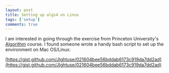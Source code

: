 ```yaml
---
layout: post
title: Setting up algs4 on Linux
tags: ['setup']
comments: true
---
```


I am interested in going through the exercise from Princeton University's 
[Algorithm](https://algs4.cs.princeton.edu/code/) course. I found someone 
wrote a handy bash script to set up the environment on Mac OS/Linux:

[https://gist.github.com/JIghtuse/021604bee56bddab6173c919da7dd2ad](https://gist.github.com/JIghtuse/021604bee56bddab6173c919da7dd2ad)


